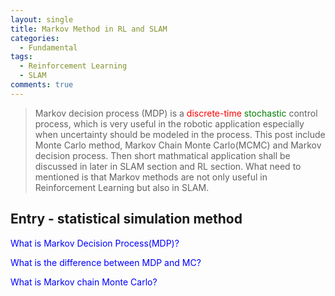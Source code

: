 ```yaml
---
layout: single
title: Markov Method in RL and SLAM
categories:
  - Fundamental
tags:
  - Reinforcement Learning
  - SLAM
comments: true
---
```

> Markov decision process (MDP) is a <span style="color:red">discrete-time</span> <span style="color:green">stochastic</span> control process, which is very useful in the robotic application especially when uncertainty should be modeled in the process. This post include Monte Carlo method, Markov Chain Monte Carlo(MCMC) and Markov decision process. Then short mathmatical application shall be discussed in later in SLAM section and RL section. What need to mentioned is that Markov methods are not only useful in Reinforcement Learning but also in SLAM.

## Entry - statistical simulation method

<span style="color:blue"> What is Markov Decision Process(MDP)? </span>


<span style="color:blue"> What is the difference between MDP and MC? </span>


<span style="color:blue"> What is Markov chain Monte Carlo?  </span>